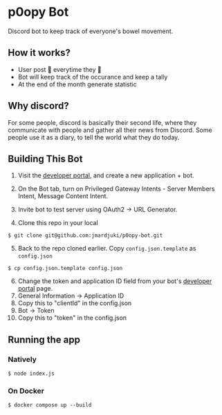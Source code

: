 # p0opy Bot

Discord bot to keep track of everyone's bowel movement.

## How it works?
- User post 💩 everytime they 💩
- Bot will keep track of the occurance and keep a tally
- At the end of the month generate statistic

## Why discord?
For some people, discord is basically their second life, where they communicate with people and gather all their news from Discord.
Some people use it as a diary, to tell the world what they do today.


## Building This Bot
1. Visit the [developer portal](https://discord.com/developers/applications), and create a new application + bot.

2. On the Bot tab, turn on Privileged Gateway Intents - Server Members Intent, Message Content Intent.

3. Invite bot to test server using OAuth2 -> URL Generator. 

4. Clone this repo in your local
```
$ git clone git@github.com:jmardjuki/p0opy-bot.git
```

5. Back to the repo cloned earlier. Copy `config.json.template` as `config.json`
```
$ cp config.json.template config.json
```
6. Change the token and application ID field from your bot's [developer portal](https://discord.com/developers/applications) page.
7. General Information -> Application ID
8. Copy this to "clientId" in the config.json
9. Bot -> Token
10. Copy this to "token" in the config.json 


## Running the app
### Natively
```
$ node index.js
```

### On Docker
```
$ docker compose up --build
```
